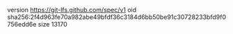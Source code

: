 version https://git-lfs.github.com/spec/v1
oid sha256:2f4d963fe70a982abe49bfdf36c3184d6bb50be91c30728233bfd9f0756edd6e
size 13170
